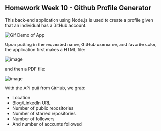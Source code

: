 ## Homework Week 10 - Github Profile Generator

This back-end application using Node.js is used to create a profile given that an individual has a GitHub account.

![Gif Demo of App](https://media.giphy.com/media/huUFf4dtuLT4sa6WZ8/giphy.gif)

Upon putting in the requested name, GitHub username, and favorite color, the application first makes a HTML file:

![image](https://user-images.githubusercontent.com/54219054/69001485-c8846500-08a4-11ea-9fb4-87e8df0978d9.png)

and then a PDF file:

![image](https://user-images.githubusercontent.com/54219054/69001491-008ba800-08a5-11ea-9e33-1fb08b7c49af.png)

With the API pull from GitHub, we grab:

* Location
* Blog/LinkedIn URL
* Number of public repositories
* Number of starred repositories
* Number of followers
* And number of accounts followed